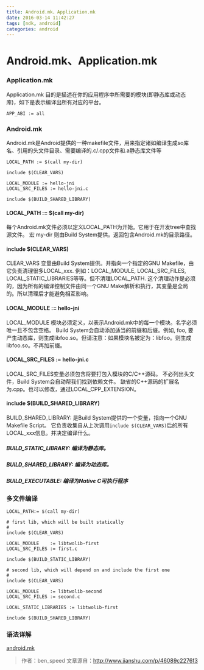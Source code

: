 ```yaml
---
title: Android.mk、Application.mk
date: 2016-03-14 11:42:27
tags: [ndk, android]
categories: android
---
```


# Android.mk、Application.mk

### Application.mk
Application.mk 目的是描述在你的应用程序中所需要的模块(即静态库或动态库)，如下是表示编译出所有对应的平台。

`````
APP_ABI := all
`````
### Android.mk
Android.mk是Android提供的一种makefile文件，用来指定诸如编译生成so库名、引用的头文件目录、需要编译的.c/.cpp文件和.a静态库文件等

`````
LOCAL_PATH := $(call my-dir)

include $(CLEAR_VARS)

LOCAL_MODULE := hello-jni
LOCAL_SRC_FILES := hello-jni.c

include $(BUILD_SHARED_LIBRARY)
`````
<!-- more -->

#### LOCAL_PATH := $(call my-dir)
每个Android.mk文件必须以定义LOCAL_PATH为开始。它用于在开发tree中查找源文件。
宏 my-dir 则由Build System提供。返回包含Android.mk的目录路径。

#### include $(CLEAR_VARS)
CLEAR_VARS 变量由Build System提供。并指向一个指定的GNU Makefile，由它负责清理很多LOCAL_xxx.
例如：LOCAL_MODULE, LOCAL_SRC_FILES, LOCAL_STATIC_LIBRARIES等等。但不清理LOCAL_PATH.
这个清理动作是必须的，因为所有的编译控制文件由同一个GNU Make解析和执行，其变量是全局的。所以清理后才能避免相互影响。

#### LOCAL_MODULE := hello-jni
LOCAL_MODULE 模块必须定义，以表示Android.mk中的每一个模块。名字必须唯一且不包含空格。
Build System会自动添加适当的前缀和后缀。例如, foo, 要产生动态库，则生成libfoo.so。但请注意：如果模块名被定为：libfoo。则生成libfoo.so。不再加前缀。

#### LOCAL_SRC_FILES := hello-jni.c
LOCAL_SRC_FILES变量必须包含将要打包入模块的C/C++源码。
不必列出头文件，Build System会自动帮我们找到依赖文件。
缺省的C++源码的扩展名为.cpp。也可以修改，通过LOCAL_CPP_EXTENSION。

#### include $(BUILD_SHARED_LIBRARY)
BUILD_SHARED_LIBRARY: 是Build System提供的一个变量，指向一个GNU Makefile Script。
它负责收集自从上次调用`include $(CLEAR_VARS)`后的所有LOCAL_xxx信息。并决定编译什么。

##### BUILD_STATIC_LIBRARY: 编译为静态库。
##### BUILD_SHARED_LIBRARY: 编译为动态库。
##### BUILD_EXECUTABLE: 编译为Native C可执行程序

### 多文件编译

`````
LOCAL_PATH:= $(call my-dir)

# first lib, which will be built statically
#
include $(CLEAR_VARS)

LOCAL_MODULE    := libtwolib-first
LOCAL_SRC_FILES := first.c

include $(BUILD_STATIC_LIBRARY)

# second lib, which will depend on and include the first one
#
include $(CLEAR_VARS)

LOCAL_MODULE    := libtwolib-second
LOCAL_SRC_FILES := second.c

LOCAL_STATIC_LIBRARIES := libtwolib-first

include $(BUILD_SHARED_LIBRARY)
`````

### 语法详解

[android.mk](http://android.mk/)

> 作者：ben_speed 
> 文章源自：http://www.jianshu.com/p/46089c2276f3

